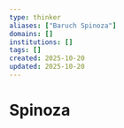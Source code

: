 ```yaml
---
type: thinker
aliases: ["Baruch Spinoza"]
domains: []
institutions: []
tags: []
created: 2025-10-20
updated: 2025-10-20
---
```


# Spinoza


